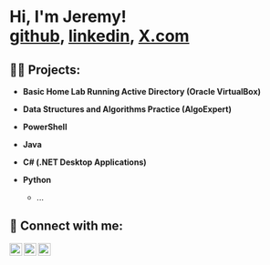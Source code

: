 <h1>Hi, I'm Jeremy! <br/><a href="https://github.com/jerryplski/jerrplyski/">github</a>, <a href="https://www.linkedin.com/in/jeremy-pacholski-a05564294/">linkedin</a>, <a href="https://x.com/jPacholski02">X.com</a></h1>
<!-- WORK IN PROGRESS -->

<h2>👨‍💻 Projects:</h2>

- <b>Basic Home Lab Running Active Directory (Oracle VirtualBox)</b>

- <b>Data Structures and Algorithms Practice (AlgoExpert)</b>

- <b>PowerShell</b>
- <b>Java</b>
- <b>C# (.NET Desktop Applications)</b>

- <b>Python</b>
  - ...

<h2> 🤳 Connect with me:</h2>

<img align="left" alt="Jeremy | Twitter" width="22px" src="https://cdn.jsdelivr.net/npm/simple-icons@v3/icons/twitter.svg" />
<img align="left" alt="Jeremy | LinkedIn" width="22px" src="https://cdn.jsdelivr.net/npm/simple-icons@v3/icons/linkedin.svg" />
<img align="left" alt="Jeremy | Instagram" width="22px" src="https://cdn.jsdelivr.net/npm/simple-icons@v3/icons/instagram.svg" />


<!--
Some ideas to get you started:

- 🔭 I’m currently working on ...
- 🌱 I’m currently learning ...
- 👯 I’m looking to collaborate on ...
- 🤔 I’m looking for help with ...
- 💬 Ask me about ...
- 📫 How to reach me: ...
- 😄 Pronouns: ...
- ⚡ Fun fact: ...
-->

